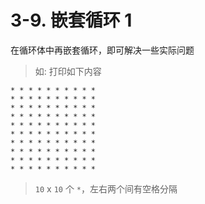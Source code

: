 # 3-9. 嵌套循环 1

在循环体中再嵌套循环，即可解决一些实际问题

> 如: 打印如下内容

```text
* * * * * * * * * * 
* * * * * * * * * * 
* * * * * * * * * * 
* * * * * * * * * * 
* * * * * * * * * * 
* * * * * * * * * * 
* * * * * * * * * * 
* * * * * * * * * * 
* * * * * * * * * * 
* * * * * * * * * * 
```

> `10` x `10` 个 `*`，左右两个间有空格分隔